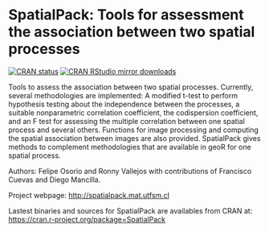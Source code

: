 # SpatialPack: Tools for assessment the association between two spatial processes

[![CRAN status](http://www.r-pkg.org/badges/version/SpatialPack)](https://cran.r-project.org/package=SpatialPack)
[![CRAN RStudio mirror downloads](http://cranlogs.r-pkg.org/badges/SpatialPack)](https://cran.r-project.org/package=SpatialPack)

Tools to assess the association between two spatial processes. Currently, several methodologies are implemented: 
A modified t-test to perform hypothesis testing about the independence between the processes, a suitable nonparametric 
correlation coefficient, the codispersion coefficient, and an F test for assessing the multiple correlation between 
one spatial process and several others. Functions for image processing and computing the spatial association between 
images are also provided. SpatialPack gives methods to complement methodologies that are available in geoR for one 
spatial process.

Authors: Felipe Osorio and Ronny Vallejos with contributions of Francisco Cuevas and Diego Mancilla.

Project webpage: http://spatialpack.mat.utfsm.cl

Lastest binaries and sources for SpatialPack are availables from CRAN at: https://cran.r-project.org/package=SpatialPack
